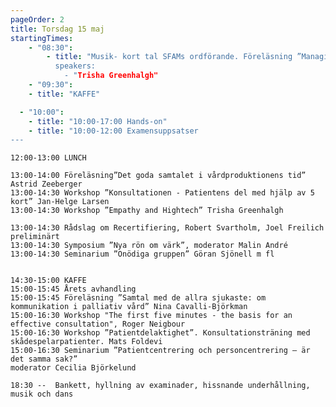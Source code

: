 ```yaml
---
pageOrder: 2
title: Torsdag 15 maj
startingTimes: 
	- "08:30":
		- title: "Musik- kort tal SFAMs ordförande. Föreläsning ”Managing multi-morbidity in an ageing population Can dead philosophers help where guideline-makers fear to tread?” 
		  speakers: 
			- "Trisha Greenhalgh"
	- "09:30":
    - title: "KAFFE"

  - "10:00":
    - title: "10:00-17:00 Hands-on"
    - title: "10:00-12:00 Examensuppsatser
---
```

	12:00-13:00 LUNCH

	13:00-14:00 Föreläsning”Det goda samtalet i vårdproduktionens tid” Astrid Zeeberger
	13:00-14:30 Workshop ”Konsultationen - Patientens del med hjälp av 5 kort” Jan-Helge Larsen
	13:00-14:30 Workshop ”Empathy and Hightech” Trisha Greenhalgh

	13:00-14:30 Rådslag om Recertifiering, Robert Svartholm, Joel Freilich preliminärt
	13:00-14:30 Symposium ”Nya rön om värk”, moderator Malin André
	13:00-14:30 Seminarium ”Onödiga gruppen” Göran Sjönell m fl


	14:30-15:00 KAFFE
	15:00-15:45 Årets avhandling
	15:00-15:45 Föreläsning ”Samtal med de allra sjukaste: om kommunikation i palliativ vård” Nina Cavalli-Björkman
	15:00-16:30 Workshop "The first five minutes - the basis for an effective consultation", Roger Neigbour
	15:00-16:30 Workshop ”Patientdelaktighet”. Konsultationsträning med skådespelarpatienter. Mats Foldevi
	15:00-16:30 Seminarium ”Patientcentrering och personcentrering – är det samma sak?”
	moderator Cecilia Björkelund

	18:30 --  Bankett, hyllning av examinader, hissnande underhållning, musik och dans






